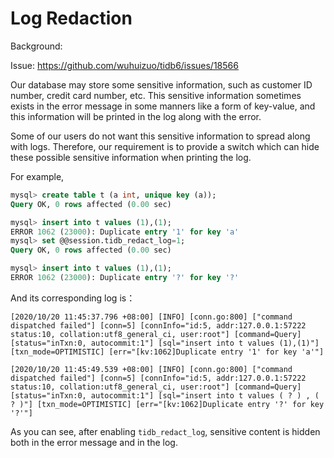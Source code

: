 # Log Redaction

Background:

Issue: https://github.com/wuhuizuo/tidb6/issues/18566

Our database may store some sensitive information, such as customer ID number, credit card number, etc. This sensitive information sometimes exists in the error message in some manners like a form of key-value, and this information will be printed in the log along with the error.

Some of our users do not want this sensitive information to spread along with logs. Therefore, our requirement is to provide a switch which can hide these possible sensitive information when printing the log.


For example,
```sql
mysql> create table t (a int, unique key (a));
Query OK, 0 rows affected (0.00 sec)

mysql> insert into t values (1),(1);
ERROR 1062 (23000): Duplicate entry '1' for key 'a'
mysql> set @@session.tidb_redact_log=1;
Query OK, 0 rows affected (0.00 sec)

mysql> insert into t values (1),(1);
ERROR 1062 (23000): Duplicate entry '?' for key '?'
```

And its corresponding log is：
```
[2020/10/20 11:45:37.796 +08:00] [INFO] [conn.go:800] ["command dispatched failed"] [conn=5] [connInfo="id:5, addr:127.0.0.1:57222 status:10, collation:utf8_general_ci, user:root"] [command=Query] [status="inTxn:0, autocommit:1"] [sql="insert into t values (1),(1)"] [txn_mode=OPTIMISTIC] [err="[kv:1062]Duplicate entry '1' for key 'a'"]

[2020/10/20 11:45:49.539 +08:00] [INFO] [conn.go:800] ["command dispatched failed"] [conn=5] [connInfo="id:5, addr:127.0.0.1:57222 status:10, collation:utf8_general_ci, user:root"] [command=Query] [status="inTxn:0, autocommit:1"] [sql="insert into t values ( ? ) , ( ? )"] [txn_mode=OPTIMISTIC] [err="[kv:1062]Duplicate entry '?' for key '?'"]
```

As you can see, after enabling `tidb_redact_log`, sensitive content is hidden both in the error message and in the log.
